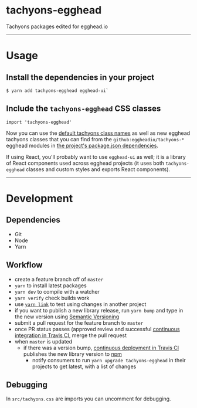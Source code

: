 # tachyons-egghead

Tachyons packages edited for egghead.io

---

# Usage

## Install the dependencies in your project

```
$ yarn add tachyons-egghead egghead-ui`
```

## Include the `tachyons-egghead` CSS classes

```
import 'tachyons-egghead'
```

Now you can use the [default tachyons class names](http://tachyons.io/docs/table-of-styles) as well as new egghead tachyons classes that you can find from the `github:eggheadio/tachyons-*` egghead modules in [the project's package.json dependencies](https://github.com/eggheadio/tachyons-egghead/blob/master/package.json).

If using React, you'll probably want to use `egghead-ui` as well; it is a library of React components used across egghead projects (it uses both `tachyons-egghead` classes and custom styles and exports React components).

---

# Development

## Dependencies

- Git
- Node
- Yarn

## Workflow

- create a feature branch off of `master`
- `yarn` to install latest packages
- `yarn dev` to compile with a watcher
- `yarn verify` check builds work
- use [`yarn link`](https://yarnpkg.com/lang/en/docs/cli/link/) to test using changes in another project
- if you want to publish a new library release, run `yarn bump` and type in the new version using [Semantic Versioning](http://semver.org/)
- submit a pull request for the feature branch to `master`
- once PR status passes (approved review and successful [continuous integration in Travis CI](https://travis-ci.org/eggheadio/tachyons-egghead), merge the pull request
- when `master` is updated
  - if there was a version bump, [continuous deployment in Travis CI](https://travis-ci.org/eggheadio/tachyons-egghead) publishes the new library version to [npm](https://www.npmjs.com/package/tachyons-egghead)
    - notify consumers to run `yarn upgrade tachyons-egghead` in their projects to get latest, with a list of changes

## Debugging

In `src/tachyons.css` are imports you can uncomment for debugging.
